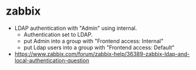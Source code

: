 # zabbix

- LDAP authentication with "Admin" using internal.
  - Authentication set to LDAP.
  - put Admin into a group with "Frontend access: Internal"
  - put Ldap users into a group with "Frontend access: Default"
- https://www.zabbix.com/forum/zabbix-help/36389-zabbix-ldap-and-local-authentication-question
